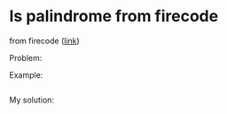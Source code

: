 # Is palindrome from firecode
from firecode ([link](https://www.firecode.io/pages/profile/34186))

Problem:

Example:
```

```

My solution:
```Python

```
